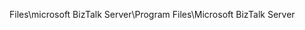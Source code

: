 <span data-ttu-id="7dd37-101">Files\microsoft BizTalk Server</span><span class="sxs-lookup"><span data-stu-id="7dd37-101">\Program Files\Microsoft BizTalk Server</span></span>